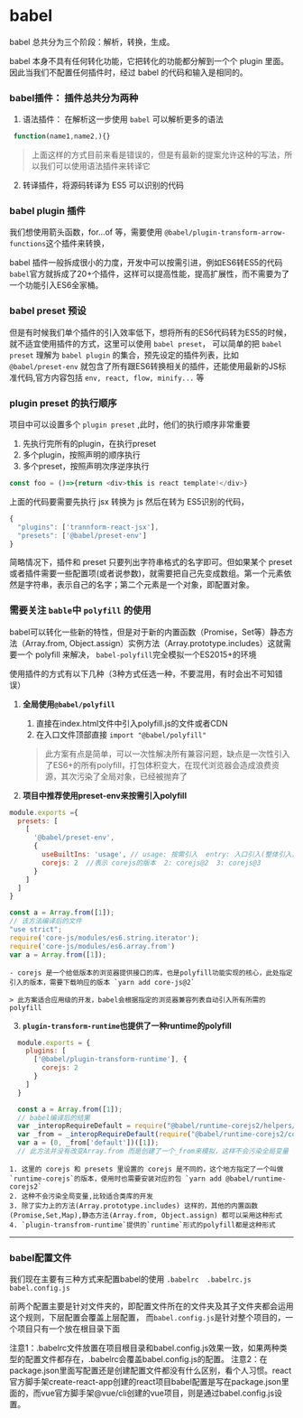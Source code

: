 # babel

babel 总共分为三个阶段：解析，转换，生成。

babel 本身不具有任何转化功能，它把转化的功能都分解到一个个 plugin 里面。因此当我们不配置任何插件时，经过 babel 的代码和输入是相同的。

### babel插件： 插件总共分为两种
1. 语法插件： 在解析这一步使用 `babel` 可以解析更多的语法

```js
 function(name1,name2,){}
```
> 上面这样的方式目前来看是错误的，但是有最新的提案允许这种的写法，所以我们可以使用语法插件来转译它

2.  转译插件，将源码转译为 ES5 可以识别的代码


### babel plugin 插件
我们想使用箭头函数，for...of 等，需要使用 `@babel/plugin-transform-arrow-functions`这个插件来转换，


babel 插件一般拆成很小的力度，开发中可以按需引进，例如ES6转ES5的代码 `babel`官方就拆成了20+个插件，这样可以提高性能，提高扩展性，而不需要为了一个功能引入ES6全家桶。


###  babel preset 预设

但是有时候我们单个插件的引入效率低下，想将所有的ES6代码转为ES5的时候，就不适宜使用插件的方式，这里可以使用 `babel preset`， 可以简单的把 `babel preset` 理解为 `babel plugin` 的集合，预先设定的插件列表，比如 `@babel/preset-env` 就包含了所有跟ES6转换相关的插件，还能使用最新的JS标准代码,官方内容包括 `env, react, flow, minify...` 等


### plugin  preset 的执行顺序

项目中可以设置多个 `plugin preset` ,此时，他们的执行顺序非常重要

1. 先执行完所有的plugin，在执行preset
2. 多个plugin，按照声明的顺序执行
3. 多个preset，按照声明次序逆序执行

```js
const foo = ()=>{return <div>this is react template!</div>}
```

上面的代码要需要先执行 jsx 转换为 js 然后在转为 ES5识别的代码，

```js
{
  "plugins": ['trannform-react-jsx'],
  "presets": ['@babel/preset-env']
}
```

简略情况下，插件和 preset 只要列出字符串格式的名字即可。但如果某个 preset 或者插件需要一些配置项(或者说参数)，就需要把自己先变成数组。第一个元素依然是字符串，表示自己的名字；第二个元素是一个对象，即配置对象。



###  需要关注  `bable`中 `polyfill` 的使用
babel可以转化一些新的特性，但是对于新的内置函数（Promise，Set等）静态方法（Array.from, Object.assign）实例方法（Array.prototype.includes）这就需要一个 polyfill 来解决， `babel-polyfill`完全模拟一个ES2015+的环境


使用插件的方式有以下几种（3种方式任选一种，不要混用，有时会出不可知错误）

1. **全局使用`@babel/polyfill`**
    1. 直接在index.html文件中引入polyfill.js的文件或者CDN
    2. 在入口文件顶部直接 `import "@babel/polyfill"`

    > 此方案有点是简单，可以一次性解决所有兼容问题，缺点是一次性引入了ES6+的所有polyfill，打包体积变大，在现代浏览器会造成浪费资源，其次污染了全局对象，已经被抛弃了

2.  **项目中推荐使用preset-env来按需引入polyfill**
```js
module.exports ={
  presets: [
    [
      '@babel/preset-env',
      {
        useBuiltIns: 'usage', // usage: 按需引入  entry: 入口引入(整体引入)  false: 不引入polyfill
        corejs: 2  //表示 corejs的版本  2: corejs@2  3: corejs@3
      }
    ]
  ]
}

const a = Array.from([1]);
// 该方法编译后的文件
"use strict";
require('core-js/modules/es6.string.iterator');
require('core-js/modules/es6.array.from')
var a = Array.from([1]);
```
    - corejs 是一个给低版本的浏览器提供接口的库，也是polyfill功能实现的核心，此处指定引入的版本，需要下载响应的版本 `yarn add core-js@2`

    > 此方案适合应用级的开发，babel会根据指定的浏览器兼容列表自动引入所有所需的polyfill

3. **`plugin-transform-runtime`也提供了一种runtime的polyfill**
```js
  module.exports = {
    plugins: [
      ['@babel/plugin-transform-runtime'], {
        corejs: 2
      }
    ]
  }

  const a = Array.from([1]);
  // babel编译后的结果
  var _interopRequireDefault = require("@babel/runtime-corejs2/helpers/interopRequireDefault")
  var _from = _interopRequireDefault(require("@babel/runtime-corejs2/core-js/array/from"));
  var a = (0, _from['default'])([1]);
  // 此方法并没有改变Array.from 而是创建了一个_from来模拟，这样不会污染全局变量
```
    1. 这里的 corejs 和 presets 里设置的 corejs 是不同的，这个地方指定了一个叫做`runtime-corejs`的版本，使用时也需要安装对应的包 `yarn add @babel/runtime-corejs2`
    2. 这种不会污染全局变量,比较适合类库的开发
    3. 除了实力上的方法(Array.prototype.includes) 这样的，其他的内置函数(Promise,Set,Map),静态方法(Array.from, Object.assign) 都可以采用这种形式
    4. `plugin-transfrom-runtime`提供的`runtime`形式的polyfill都是这种形式


---
### babel配置文件
我们现在主要有三种方式来配置babel的使用 `.babelrc  .babelrc.js  babel.config.js`

前两个配置主要是针对文件夹的，即配置文件所在的文件夹及其子文件夹都会运用这个规则，下层配置会覆盖上层配置， 而`babel.config.js`是针对整个项目的，一个项目只有一个放在根目录下面


注意1：.babelrc文件放置在项目根目录和babel.config.js效果一致，如果两种类型的配置文件都存在，.babelrc会覆盖babel.config.js的配置。
注意2：在package.json里面写配置还是创建配置文件都没有什么区别，看个人习惯。react官方脚手架create-react-app创建的react项目babel配置是写在package.json里面的，而vue官方脚手架@vue/cli创建的vue项目，则是通过babel.config.js设置。